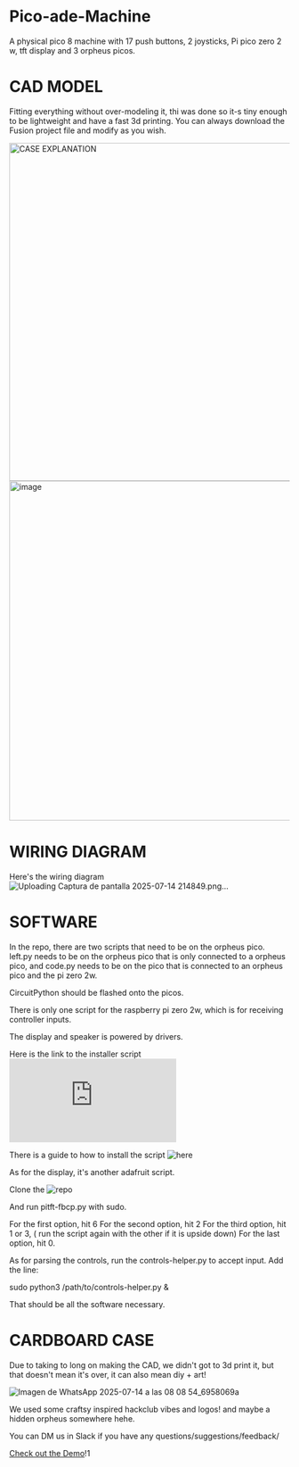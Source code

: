 # Pico-ade-Machine
A physical pico 8 machine with 17 push buttons, 2 joysticks, Pi pico zero 2 w, tft display and 3 orpheus picos.  

# CAD MODEL
Fitting everything without over-modeling it, thi was done so it-s tiny enough to be lightweight and have a fast 3d printing. You can always download the Fusion project file and modify as you wish.

<img width="1360" height="606" alt="CASE EXPLANATION" src="https://github.com/user-attachments/assets/aa915491-a15e-4a8e-8085-dac4cc6915f6" />

<img width="812" height="609" alt="image" src="https://github.com/user-attachments/assets/d933e1a8-4980-4493-b57e-51855702c6a8" />

# WIRING DIAGRAM 
Here's the wiring diagram
![Uploading Captura de pantalla 2025-07-14 214849.png…]()

# SOFTWARE

In the repo, there are two scripts that need to be on the orpheus pico. left.py needs to be on the orpheus pico that is only connected to a orpheus pico, and code.py needs to be on the pico that is connected to an orpheus pico and the pi zero 2w.

CircuitPython should be flashed onto the picos.

There is only one script for the raspberry pi zero 2w, which is for receiving controller inputs.

The display and speaker is powered by drivers. 

Here is the link to the installer script ![DOWNLOAD SCRIPT HERE](https://raw.githubusercontent.com/adafruit/Raspberry-Pi-Installer-Scripts/main/i2samp.py)

There is a guide to how to install the script ![here](https://learn.adafruit.com/adafruit-max98357-i2s-class-d-mono-amp/raspberry-pi-usage)

As for the display, it's another adafruit script. 

Clone the ![repo](https://github.com/adafruit/Raspberry-Pi-Installer-Scripts)

And run pitft-fbcp.py with sudo. 

For the first option, hit 6
For the second option, hit 2
For the third option, hit 1 or 3, ( run the script again with the other if it is upside down)
For the last option, hit 0.

As for parsing the controls, run the controls-helper.py to accept input. Add the line:

sudo python3 /path/to/controls-helper.py &

That should be all the software necessary.
# CARDBOARD CASE 
Due to taking to long on making the CAD, we didn't got to 3d print it, but that doesn't mean it's over, it can also mean diy + art!

![Imagen de WhatsApp 2025-07-14 a las 08 08 54_6958069a](https://github.com/user-attachments/assets/5b81e838-f8ab-4fb0-bcf0-44e3fde95a7b)

We used some craftsy inspired hackclub vibes and logos! and maybe a hidden orpheus somewhere hehe.

You can DM us in Slack if you have any questions/suggestions/feedback/

[Check out the Demo](https://www.youtube.com/watch?v=qOujK8my25s&feature=youtu.be)!1

